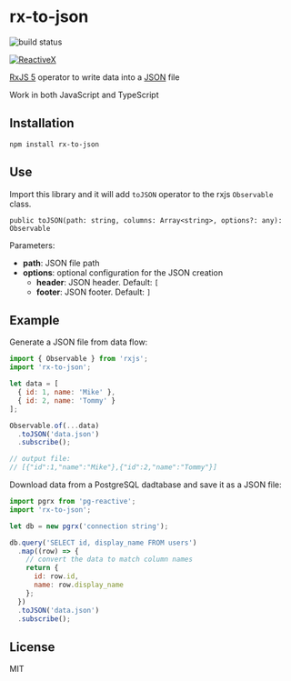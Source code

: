 # rx-to-json

![build status](https://travis-ci.org/haoliangyu/rx-to-json.svg?branch=master)

[![ReactiveX](http://reactivex.io/assets/Rx_Logo_S.png)](http://reactivex.io/)

[RxJS 5](http://reactivex.io/) operator to write data into a [JSON](https://en.wikipedia.org/wiki/JSON) file

Work in both JavaScript and TypeScript

## Installation

```
npm install rx-to-json
```

## Use

Import this library and it will add `toJSON` operator to the rxjs `Observable` class.

```
public toJSON(path: string, columns: Array<string>, options?: any): Observable
```

Parameters:

  * **path**: JSON file path
  * **options**: optional configuration for the JSON creation
    * **header**: JSON header. Default: `[`
    * **footer**: JSON footer. Default: `]`

## Example

Generate a JSON file from data flow:

``` javascript
import { Observable } from 'rxjs';
import 'rx-to-json';

let data = [
  { id: 1, name: 'Mike' },
  { id: 2, name: 'Tommy' }
];

Observable.of(...data)
  .toJSON('data.json')
  .subscribe();

// output file:
// [{"id":1,"name":"Mike"},{"id":2,"name":"Tommy"}]

```

Download data from a PostgreSQL dadtabase and save it as a JSON file:

``` javascript
import pgrx from 'pg-reactive';
import 'rx-to-json';

let db = new pgrx('connection string');

db.query('SELECT id, display_name FROM users')
  .map((row) => {
    // convert the data to match column names
    return {
      id: row.id,
      name: row.display_name
    };
  })
  .toJSON('data.json')
  .subscribe();
```

## License

MIT
